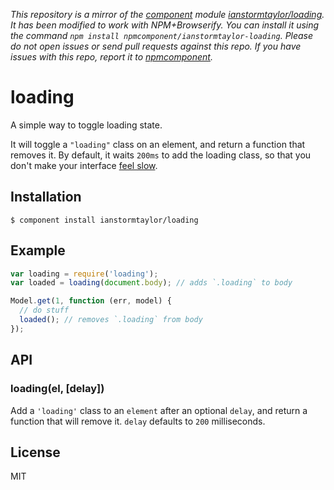 *This repository is a mirror of the [component](http://component.io) module [ianstormtaylor/loading](http://github.com/ianstormtaylor/loading). It has been modified to work with NPM+Browserify. You can install it using the command `npm install npmcomponent/ianstormtaylor-loading`. Please do not open issues or send pull requests against this repo. If you have issues with this repo, report it to [npmcomponent](https://github.com/airportyh/npmcomponent).*
# loading
  
  A simple way to toggle loading state.

  It will toggle a `"loading"` class on an element, and return a function that removes it. By default, it waits `200ms` to add the loading class, so that you don't make your interface [feel slow](http://www.mobify.com/blog/beginners-guide-to-perceived-performance/).

## Installation

    $ component install ianstormtaylor/loading

## Example

```js
var loading = require('loading');
var loaded = loading(document.body); // adds `.loading` to body

Model.get(1, function (err, model) {
  // do stuff  
  loaded(); // removes `.loading` from body
});
```

## API

### loading(el, [delay])
  
  Add a `'loading'` class to an `element` after an optional `delay`, and return a function that will remove it. `delay` defaults to `200` milliseconds.

## License

  MIT
